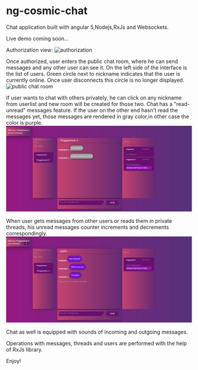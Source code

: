 # ng-cosmic-chat
Chat application built with angular 5,Nodejs,RxJs and Websockets.

Live demo coming soon...

Authorization view:
![authorization](screen_autorization.png)

Once authorized, user enters the public chat room, where he can send messages and any other user can see it.
On the left side of the interface is the list of users. Green circle next to nickname indicates that the user is currently online. Once user disconnects this circle is no longer displayed.
![public chat room](screen_public_room.png)

If user wants to chat with others privately, he can click on any nickname from userlist and new room will be created for those two.
Chat has a "read-unread" messages feature. If the user on the other end hasn't read the messages yet, those messages are rendered in gray color,in other case the color is purple.
![private chat room](screen_private_unread.png)

When user gets messages from other users or reads them in private threads, his unread messages counter increments and decrements correspondingly.
![new messages counter](screen_newmessages.png)

Chat as well is equipped with sounds of incoming and outgoing messages.

Operations with messages, threads and users are performed with the help of RxJs library.

Enjoy!

